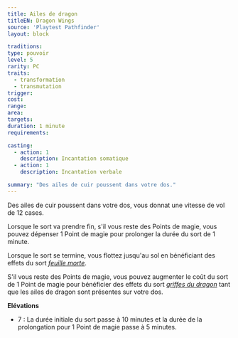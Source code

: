 ```yaml
---
title: Ailes de dragon
titleEN: Dragon Wings
source: 'Playtest Pathfinder'
layout: block

traditions:
type: pouvoir
level: 5
rarity: PC
traits:
  - transformation
  - transmutation
trigger: 
cost: 
range: 
area: 
targets: 
duration: 1 minute
requirements: 

casting:
  - action: 1
    description: Incantation somatique
  - action: 1
    description: Incantation verbale

summary: "Des ailes de cuir poussent dans votre dos."
---
```

Des ailes de cuir poussent dans votre dos, vous donnat une vitesse de vol de 12 cases. 

Lorsque le sort va prendre fin, s'il vous reste des Points de magie, vous pouvez dépenser 1 Point de magie pour prolonger la durée du sort de 1 minute.

Lorsque le sort se termine, vous flottez jusqu'au sol en bénéficiant des effets du sort [*feuille morte*](/sorts/feuille-morte.html).

S'il vous reste des Points de magie, vous pouvez augmenter le coût du sort de 1 Point de magie pour bénéficier des effets du sort [*griffes du dragon*](/sorts/griffes-du-dragon.html) tant que les ailes de dragon sont présentes sur votre dos.

**Elévations**
* 7 : La durée initiale du sort passe à 10 minutes et la durée de la prolongation pour 1 Point de magie passe à 5 minutes.
